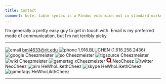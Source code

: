 ```yaml
---
title: Contact
comment: Note, table syntax is a Pandoc extension not in standard markdown
---
```


I’m generally a pretty easy guy to get in touch with. Email is my
preferred mode of communication, but I’m not terribly picky.

<div id="alter-egos">

  ----------------------------------------------------------------------- ------------------------------------------
  ![email    ](http://postbox-inc.com/favicon.ico       "Email"         ) <bml4633@rit.edu>
  ![phone    ](/content/icons/phone.ico                 "Phone"         ) 1.916.BLUCHEN (1.916.258.2436)
  ![google   ](http://www.google.com/favicon.ico        "Google"        ) Cheezmeister
  ![so       ](http://www.stackoverflow.com/favicon.ico "Stack Overflow") Cheezmeister
  ![tigsource](http://www.tigsource.com/favicon.ico     "TIGSource"     ) Cheezmeister
  ![wiki     ](http://www.wikipedia.org/favicon.ico     "Wikipedia"     ) Cheezmeister
  ![gamertag ](http://www.xbox.com/favicon.ico          "Gamertag"      ) xCheezmeister
  ![identica ](/content/icons/identica.png              "identi.ca"     ) NeoCheez
  ![twitter  ](http://www.twitter.com/favicon.ico       "Twitter"       ) NeoCheez
  ![aim      ](/content/icons/aim.ico                   "Aim"           ) HeWhoLikethCheez
  ![skype    ](/content/icons/skype.ico                 "Skype"         ) HeWhoLikethCheez
  ![gamefaqs ](http://www.gamefaqs.com/favicon.ico      "GameFAQs"      ) HeWhoLikthCheez 
  ----------------------------------------------------------------------- ------------------------------------------

</div>
